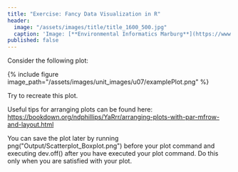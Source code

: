 ```yaml
---
title: "Exercise: Fancy Data Visualization in R"
header:
  image: "/assets/images/title/title_1600_500.jpg"
  caption: 'Image: [**Environmental Informatics Marburg**](https://www.uni-marburg.de/en/fb19/disciplines/physisch/environmentalinformatics)'
published: false
---
```


Consider the following plot:

{% include figure image_path="/assets/images/unit_images/u07/examplePlot.png" %}

Try to recreate this plot.

Useful tips for arranging plots can be found here: https://bookdown.org/ndphillips/YaRrr/arranging-plots-with-par-mfrow-and-layout.html

You can save the plot later by running png("Output/Scatterplot_Boxplot.png") before your plot command and executing dev.off() after you have executed your plot command. Do this only when you are satisfied with your plot.